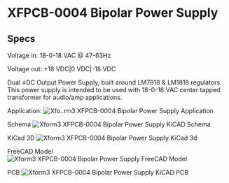 # XFPCB-0004 Bipolar Power Supply 

## Specs

Voltage in: 18-0-18 VAC @ 47-63Hz

Voltage out: +18 VDC|0 VDC|-18 VDC

Dual ±DC Output Power Supply, built around LM7918 & LM1818 regulators. This power supply is intended to be used with 18-0-18 VAC center tapped transformer for audio/amp applications.

Application:
![Xfo..rm3 XFPCB-0004 Bipolar Power Supply Application](../master/graphics/kicad_psu_application.png)

Schema
![Xform3 XFPCB-0004 Bipolar Power Supply KiCAD Schema](../master/graphics/kicad_psu_schema.png)

KiCad 3D
![Xform3 XFPCB-0004 Bipolar Power Supply KiCad 3d](../master/graphics/kicad_psu_3d.png)

FreeCAD Model
![Xform3 XFPCB-0004 Bipolar Power Supply FreeCAD Model](../master/graphics/kicad_psu_3d_freecad.png)

PCB
![Xform3 XFPCB-0004 Bipolar Power Supply KiCAD PCB](../master/graphics/kicad_psu_pcb.png)

